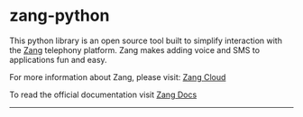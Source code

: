 zang-python
==========

This python library is an open source tool built to simplify interaction with
the [Zang](http://www.zang.io) telephony platform. Zang makes adding voice
and SMS to applications fun and easy.

For more information about Zang, please visit: 
[Zang Cloud](https://www.zang.io/products/cloud)

To read the official documentation visit [Zang Docs](http://docs.zang.io)

---